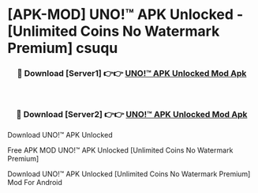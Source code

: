 # [APK-MOD] UNO!™ APK Unlocked - [Unlimited Coins No Watermark Premium] csuqu



<div align="center">
<h3>🔴 Download [Server1] 👉👉 <a href="https://momento.my/?title=UNO!™_APK_Unlocked">UNO!™ APK Unlocked Mod Apk</a></h3><br>

<h3>🔴 Download [Server2] 👉👉 <a href="https://momento.my/?title=UNO!™_APK_Unlocked">UNO!™ APK Unlocked Mod Apk</a></h3>
</div>



Download UNO!™ APK Unlocked 

Free APK MOD UNO!™ APK Unlocked [Unlimited Coins No Watermark Premium]

Download UNO!™ APK Unlocked [Unlimited Coins No Watermark Premium] Mod For Android
